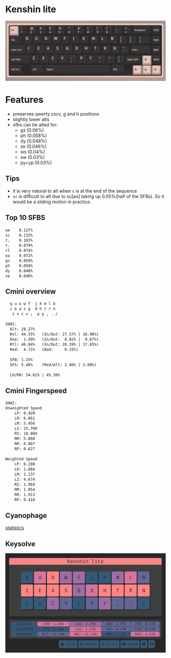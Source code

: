 # Kenshin lite

![](./assets/via-kenshin-lite.png)

# Features
- preserves qwerty zxcv, g and h positions
- slightly lower alts
- sfbs can be alted for:
  - gs (0.06%)
  - ph (0.058%)
  - dy (0.048%)
  - ze (0.046%)
  - ws (0.04%)
  - sw (0.03%)
  - py+yp (0.03%)

## Tips
- it is very natural to alt when `s` is at the end of the sequence
- `sc` is difficult to alt due to sc[ao] taking up 0.05%(half of the SFBs). So it would be a sliding motion in practice.
  
  
## Top 10 SFBS

```
ue    0.127%
sc    0.115%
t,    0.103%
r.    0.079%
rl    0.074%
oa    0.072%
gs    0.059%
ph    0.058%
dy    0.048%
ze    0.046%
```

## Cmini overview

```
  q u o w f  j k m l b
  i e a s g  d h t r n
   z x c v ;  p y , . /

SHAI:
  Alt: 28.27%
  Rol: 44.55%   (In/Out: 27.57% | 16.98%)
  One:  1.49%   (In/Out:  0.82% |  0.67%)
  Rtl: 46.04%   (In/Out: 28.39% | 17.65%)
  Red:  4.71%   (Bad:     0.25%)

  SFB: 1.25%
  SFS: 5.46%    (Red/Alt: 2.46% | 3.00%)

  LH/RH: 54.62% | 45.38%
```


## Cmini Fingerspeed

```
SHAI:
Unweighted Speed
    LP: 0.420
    LR: 6.061
    LM: 5.456
    LI: 25.709
    RI: 10.804
    RM: 5.060
    RR: 6.887
    RP: 0.627

Weighted Speed
    LP: 0.280
    LR: 1.684
    LM: 1.137
    LI: 4.674
    RI: 1.964
    RM: 1.054
    RR: 1.913
    RP: 0.418
```


## Cyanophage

[statistics](https://cyanophage.github.io/playground.html?lan=english&layout=quowfbkmlj-ieasgdhtrn%27zxcv%3Bpy%2C.%2F%5C%5E&mode=iso)


## Keysolve

![](./assets/keysolve-kenshin-lite.png)
